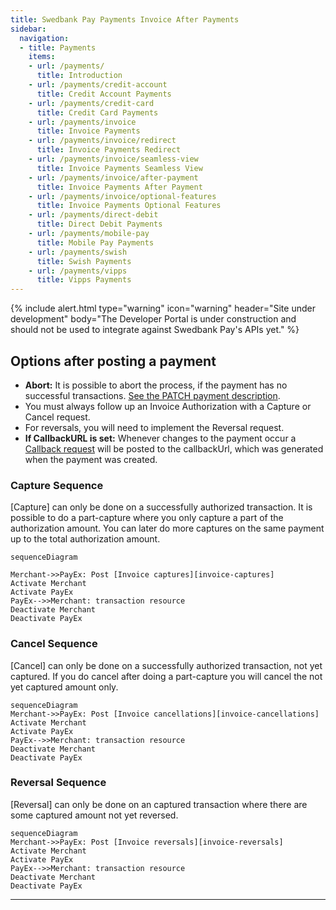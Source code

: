 ```yaml
---
title: Swedbank Pay Payments Invoice After Payments
sidebar:
  navigation:
  - title: Payments
    items:
    - url: /payments/
      title: Introduction
    - url: /payments/credit-account
      title: Credit Account Payments
    - url: /payments/credit-card
      title: Credit Card Payments
    - url: /payments/invoice
      title: Invoice Payments
    - url: /payments/invoice/redirect
      title: Invoice Payments Redirect
    - url: /payments/invoice/seamless-view
      title: Invoice Payments Seamless View
    - url: /payments/invoice/after-payment
      title: Invoice Payments After Payment
    - url: /payments/invoice/optional-features
      title: Invoice Payments Optional Features
    - url: /payments/direct-debit
      title: Direct Debit Payments
    - url: /payments/mobile-pay
      title: Mobile Pay Payments
    - url: /payments/swish
      title: Swish Payments
    - url: /payments/vipps
      title: Vipps Payments
---
```


{% include alert.html type="warning"
                      icon="warning"
                      header="Site under development"
                      body="The Developer Portal is under construction and should not be used to integrate against Swedbank Pay's APIs yet." %}


## Options after posting a payment

*   **Abort:** It is possible to abort the process, if the payment has no successful transactions. [See the PATCH payment description][see-the-PATCH-payment-description].
*   You must always follow up an Invoice Authorization with a Capture or Cancel request.
*   For reversals, you will need to implement the Reversal request.
*   **If CallbackURL is set:** Whenever changes to the payment occur a [Callback request][callback-request] will be posted to the callbackUrl, which was generated when the payment was created.

### Capture Sequence

[Capture] can only be done on a successfully authorized transaction. It is possible to do a part-capture where you only capture a part of the authorization amount. You can later do more captures on the same payment up to the total authorization amount.


```mermaid
sequenceDiagram

Merchant->>PayEx: Post [Invoice captures][invoice-captures]
Activate Merchant
Activate PayEx
PayEx-->>Merchant: transaction resource
Deactivate Merchant
Deactivate PayEx
```

### Cancel Sequence

[Cancel] can only be done on a successfully authorized transaction, not yet captured. If you do cancel after doing a part-capture you will cancel the not yet captured amount only.


```mermaid
sequenceDiagram
Merchant->>PayEx: Post [Invoice cancellations][invoice-cancellations]
Activate Merchant
Activate PayEx
PayEx-->>Merchant: transaction resource
Deactivate Merchant
Deactivate PayEx
```

### Reversal Sequence

[Reversal] can only be done on an captured transaction where there are some captured amount not yet reversed.


```mermaid
sequenceDiagram
Merchant->>PayEx: Post [Invoice reversals][invoice-reversals]
Activate Merchant
Activate PayEx
PayEx-->>Merchant: transaction resource
Deactivate Merchant
Deactivate PayEx
```




----------------------------------------------------------
[see-the-PATCH-payment-description]: /payments/credit-card/after-payment
[callback-url]: #
[callback-api]: #
[callback-request]: #
[invoice-captures]: #
[invoice-cancellations]: #
[invoice-reversals]: #